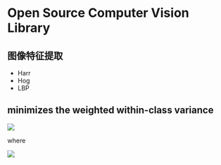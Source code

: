 # Open Source Computer Vision Library
## 图像特征提取
* Harr
* Hog
* LBP
## minimizes the weighted within-class variance
![](http://opencv-python-tutroals.readthedocs.io/en/latest/_images/math/f816e1d17a5f5959c19df9f31ef3189a88de49a4.png)

where

![](http://opencv-python-tutroals.readthedocs.io/en/latest/_images/math/588a446d9a466ac81104cf588afec8ec9d713ffe.png)

